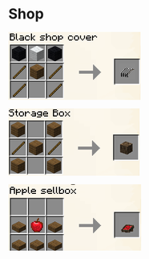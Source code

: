 # Shop

![](<../../.gitbook/assets/image (102).png>)

![](<../../.gitbook/assets/image (24).png>)

![](<../../.gitbook/assets/image (82).png>)
